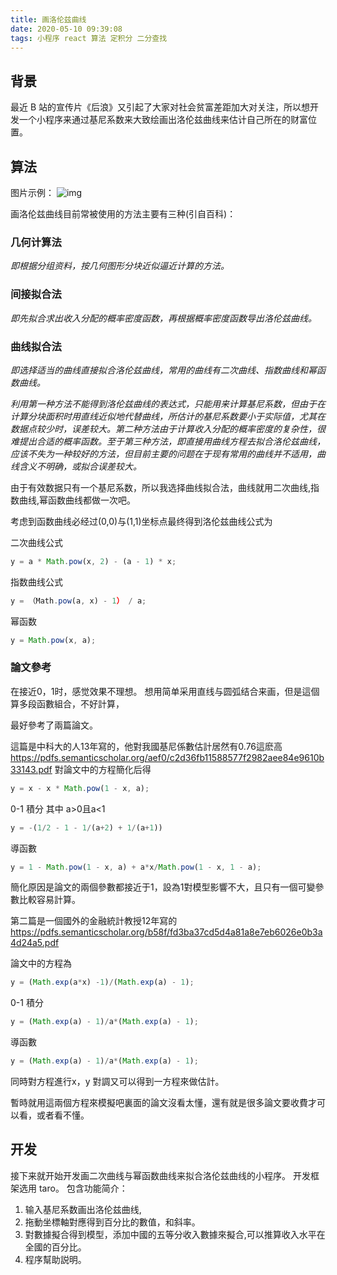 ```yaml
---
title: 画洛伦兹曲线
date: 2020-05-10 09:39:08
tags: 小程序 react 算法 定积分 二分查找
---
```


## 背景

最近 B 站的宣传片《后浪》又引起了大家对社会贫富差距加大对关注，所以想开发一个小程序来通过基尼系数来大致绘画出洛伦兹曲线来估计自己所在的财富位置。

## 算法

图片示例：
![img](https://wiki.mbalib.com/w/images/f/f2/%E6%B4%9B%E4%BC%A6%E5%85%B9%E6%9B%B2%E7%BA%BF.jpg)

画洛伦兹曲线目前常被使用的方法主要有三种(引自百科)：

### 几何计算法

_即根据分组资料，按几何图形分块近似逼近计算的方法。_

### 间接拟合法

_即先拟合求出收入分配的概率密度函数，再根据概率密度函数导出洛伦兹曲线。_

### 曲线拟合法

_即选择适当的曲线直接拟合洛伦兹曲线，常用的曲线有二次曲线、指数曲线和幂函数曲线。_

_利用第一种方法不能得到洛伦兹曲线的表达式，只能用来计算基尼系数，但由于在计算分块面积时用直线近似地代替曲线，所估计的基尼系数要小于实际值，尤其在数据点较少时，误差较大。第二种方法由于计算收入分配的概率密度的复杂性，很难提出合适的概率函数。至于第三种方法，即直接用曲线方程去拟合洛伦兹曲线，应该不失为一种较好的方法，但目前主要的问题在于现有常用的曲线并不适用，曲线含义不明确，或拟合误差较大。_

由于有效数据只有一个基尼系数，所以我选择曲线拟合法，曲线就用二次曲线,指数曲线,幂函数曲线都做一次吧。

考虑到函数曲线必经过(0,0)与(1,1)坐标点最终得到洛伦兹曲线公式为

二次曲线公式

```js
y = a * Math.pow(x, 2) - (a - 1) * x;
```

指数曲线公式

```js
y = （Math.pow(a, x) - 1） / a;
```

幂函数

```js
y = Math.pow(x, a);
```
### 論文參考

在接近0，1时，感觉效果不理想。
想用简单采用直线与圆弧结合来画，但是這個算多段函數組合，不好計算，


最好參考了兩篇論文。

這篇是中科大的人13年寫的，他對我國基尼係數估計居然有0.76這麽高
https://pdfs.semanticscholar.org/aef0/c2d36fb11588577f2982aee84e9610b33143.pdf
對論文中的方程簡化后得

```js
y = x - x * Math.pow(1 - x, a);
```
0-1 積分
其中 a>0且a<1

```js
y = -(1/2 - 1 - 1/(a+2) + 1/(a+1))
```
導函數

```js
y = 1 - Math.pow(1 - x, a) + a*x/Math.pow(1 - x, 1 - a);
```

簡化原因是論文的兩個參數都接近于1，設為1對模型影響不大，且只有一個可變參數比較容易計算。

第二篇是一個國外的金融統計教授12年寫的
https://pdfs.semanticscholar.org/b58f/fd3ba37cd5d4a81a8e7eb6026e0b3a4d24a5.pdf

論文中的方程為

```js
y = (Math.exp(a*x) -1)/(Math.exp(a) - 1);
```
0-1 積分

```js
y = (Math.exp(a) - 1)/a*(Math.exp(a) - 1);
```
導函數 

```js
y = (Math.exp(a) - 1)/a*(Math.exp(a) - 1);
```

同時對方程進行x，y 對調又可以得到一方程來做估計。


暫時就用這兩個方程來模擬吧裏面的論文沒看太懂，還有就是很多論文要收費才可以看，或者看不懂。

## 开发

接下来就开始开发画二次曲线与幂函数曲线来拟合洛伦兹曲线的小程序。
开发框架选用 taro。
包含功能简介：

1. 输入基尼系数画出洛伦兹曲线,
1. 拖動坐標軸對應得到百分比的數值，和斜率。
1. 對數據擬合得到模型，添加中國的五等分收入數據來擬合,可以推算收入水平在全國的百分比。
1. 程序幫助説明。

